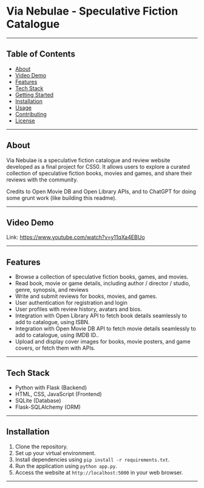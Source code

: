 # Via Nebulae - Speculative Fiction Catalogue 

---

## Table of Contents

- [About](#about)
- [Video Demo](#video-demo)
- [Features](#features)
- [Tech Stack](#tech-stack)
- [Getting Started](#getting-started)
- [Installation](#installation)
- [Usage](#usage)
- [Contributing](#contributing)
- [License](#license)

---

## About

Via Nebulae is a speculative fiction catalogue and review website developed as a final project for CS50. It allows users to explore a curated collection of speculative fiction books, movies and games, and share their reviews with the community.

Credits to Open Movie DB and Open Library APIs, and to ChatGPT for doing some grunt work (like building this readme).

---

## Video Demo

Link: https://www.youtube.com/watch?v=y11qXa4EBUo

---

## Features

- Browse a collection of speculative fiction books, games, and movies.
- Read book, movie or game details, including author / director / studio, genre, synopsis, and reviews
- Write and submit reviews for books, movies, and games.
- User authentication for registration and login
- User profiles with review history, avatars and bios.
- Integration with Open Library API to fetch book details seamlessly to add to catalogue, using ISBN.
- Integration with Open Movie DB API to fetch movie details seamlessly to add to catalogue, using IMDB ID..
- Upload and display cover images for books, movie posters, and game covers, or fetch them with APIs.


---

## Tech Stack

- Python with Flask (Backend)
- HTML, CSS, JavaScript (Frontend)
- SQLite (Database)
- Flask-SQLAlchemy (ORM)

---

## Installation

1. Clone the repository.
2. Set up your virtual environment.
3. Install dependencies using `pip install -r requirements.txt`.
4. Run the application using `python app.py`.
5. Access the website at `http://localhost:5000` in your web browser.

---

